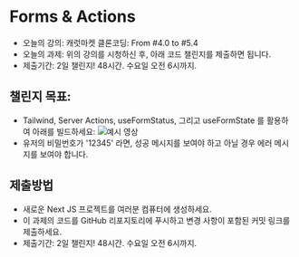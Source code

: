 # Forms & Actions

- 오늘의 강의: 캐럿마켓 클론코딩: From #4.0 to #5.4
- 오늘의 과제: 위의 강의를 시청하신 후, 아래 코드 챌린지를 제출하면 됩니다.
- 제출기간: 2일 챌린지! 48시간. 수요일 오전 6시까지.

## 챌린지 목표:

- Tailwind, Server Actions, useFormStatus, 그리고 useFormState 를 활용하여 아래를 빌드하세요: ![예시 영상](https://github.com/user-attachments/assets/18432bd9-9487-462f-966a-7a831b05ca26)
- 유저의 비밀번호가 '12345' 라면, 성공 메시지를 보여야 하고 아닐 경우 에러 메시지를 보여야 합니다.

## 제출방법

- 새로운 Next JS 프로젝트를 여러분 컴퓨터에 생성하세요.
- 이 과제의 코드를 GitHub 리포지토리에 푸시하고 변경 사항이 포함된 커밋 링크를 제출하세요.
- 제출기간: 2일 챌린지! 48시간. 수요일 오전 6시까지.
